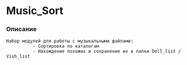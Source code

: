 # Music_Sort

### Описание
    Набор модулей для работы с музыкальными файлами:
              - Сортировка по каталогам
              - Нахождение похожих и сохранение их в папки Dell_list / Vish_list
              
